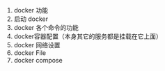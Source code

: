 1. docker 功能
2. 启动 docker 
3. docker 各个命令的功能
4. docker容器配置（本身其它的服务都是挂载在它上面）
5. docker 网络设置
4. docker File
5. docker compose
